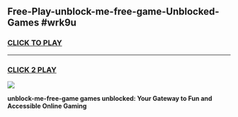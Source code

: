 
## Free-Play-unblock-me-free-game-Unblocked-Games #wrk9u
<h3>
<a href="https://news.freeplayer.one?title=unblock-me-free-game&ref=8M">CLICK TO PLAY</a></h3>
<hr>

<h3>
<a href="https://news.freeplayer.one?title=unblock-me-free-game&ref=8M">CLICK 2 PLAY</a>
  
</h3>

<a href="https://news.freeplayer.one?title=unblock-me-free-game&ref=8M"><img src="https://clearcache.store/games.png"></a>


**unblock-me-free-game games unblocked: Your Gateway to Fun and Accessible Online Gaming**
